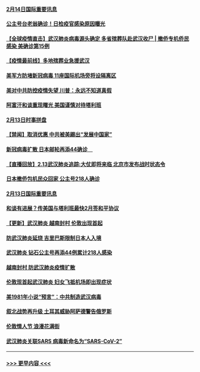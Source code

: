 #### [2月14日国际重要讯息](../pages/prog202/a102777073.md?t=02142033) 
#### [公主号台老翁确诊！日检疫官感染原因曝光](../pages/prog202/a102777075.md?t=02142033) 
#### [【全球疫情直击】武汉肺炎病毒源头确定 多省殡葬队赴武汉收尸 | 撤侨专机侨民感染 美确诊第15例](../pages/prog202/a102777026.md?t=02142033) 
#### [【疫情最前线】多地殡葬业急援武汉](../pages/prog202/a102776986.md?t=02142033) 
#### [美军方防堵新冠病毒 11座国际机场旁将设隔离区](../pages/prog202/a102776870.md?t=02142033) 
#### [美对中共防控疫情失望 川普：永远不知道真假](../pages/prog202/a102776836.md?t=02142033) 
#### [阿富汗和谈重现曙光 美国谨慎对待塔利班](../pages/prog202/a102776748.md?t=02142033) 
#### [2月13日时事拼盘](../pages/prog202/a102776689.md?t=02142033) 
#### [【禁闻】取消优惠 中共被美踢出“发展中国家”](../pages/prog202/a102776670.md?t=02142033) 
#### [新冠病毒扩散 日本邮轮再添44确诊　](../pages/prog202/a102776518.md?t=02142033) 
#### [【直播回放】2.13武汉肺炎追踪:大仗即将来临 北京市发布战时状态令](../pages/prog202/a102776399.md?t=02142033) 
#### [日本撤侨包机民众回家 公主号218人确诊](../pages/prog202/a102776346.md?t=02142033) 
#### [2月13日国际重要讯息](../pages/prog202/a102776339.md?t=02142033) 
#### [和谈有进展？传美国与塔利班最快2月签和平协议](../pages/prog202/a102776291.md?t=02142033) 
#### [【更新】武汉肺炎 越南封村 伦敦出现首起](../pages/prog202/a102770740.md?t=02142033) 
#### [防武汉肺炎延烧 吉里巴斯限制日本人入境](../pages/prog202/a102776276.md?t=02142033) 
#### [武汉肺炎 钻石公主号再添44例累计218人感染](../pages/prog202/a102776089.md?t=02142033) 
#### [越南封村 防武汉肺炎疫情扩散](../pages/prog202/a102776214.md?t=02142033) 
#### [伦敦现首起武汉肺炎 妇女飞抵机场即出现症状](../pages/prog202/a102776031.md?t=02142033) 
#### [美1981年小说“预言”：中共制造武汉病毒](../pages/prog202/a102775980.md?t=02142033) 
#### [叙北战势再升级 土耳其威胁阿萨德警告俄罗斯](../pages/prog202/a102775904.md?t=02142033) 
#### [伦敦情人节 浪漫花满街](../pages/prog202/a102775786.md?t=02142033) 
#### [武汉肺炎关联SARS 病毒新命名为“SARS-CoV-2”](../pages/prog202/a102775719.md?t=02142033) 

----
#### [ >>> 更早内容 <<< ](../indexes/prog202-earlier.md)

